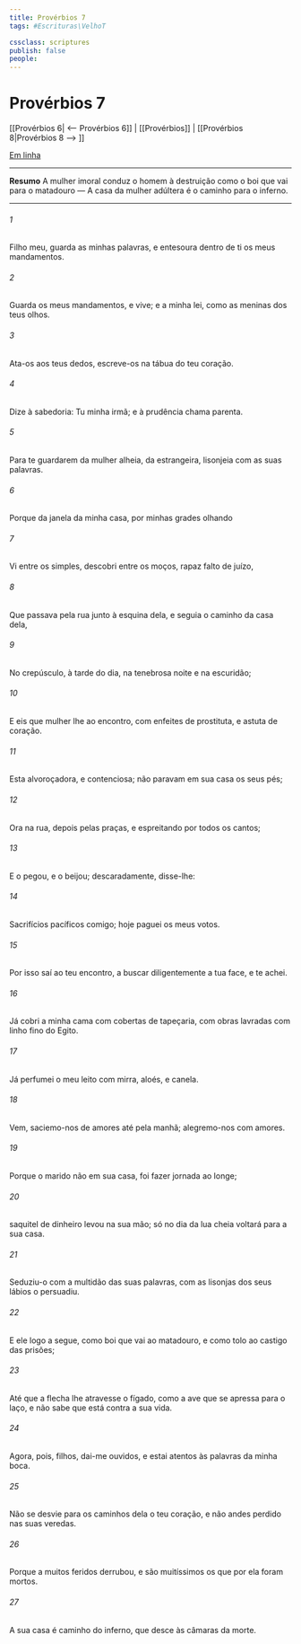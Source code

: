 ```yaml
---
title: Provérbios 7
tags: #Escrituras\VelhoT

cssclass: scriptures
publish: false
people:
---
```


# Provérbios 7
[[Provérbios 6| <-- Provérbios 6]] | [[Provérbios]] | [[Provérbios 8|Provérbios 8 --> ]]

[Em linha](https://churchofjesuschrist.org/study/scriptures/ot/prov/7?lang=por)

---
__Resumo__
A mulher imoral conduz o homem à destruição como o boi que vai para o matadouro — A casa da mulher adúltera é o caminho para o inferno.

---
###### 1 
Filho meu, guarda as minhas palavras, e entesoura dentro de ti os meus mandamentos.

###### 2 
Guarda os meus mandamentos, e vive; e a minha lei, como as meninas dos teus olhos.

###### 3 
Ata-os aos teus dedos, escreve-os na tábua do teu coração.

###### 4 
Dize à sabedoria: Tu  minha irmã; e à prudência chama  parenta.

###### 5 
Para te guardarem da mulher alheia, da estrangeira,  lisonjeia com as suas palavras.

###### 6 
Porque da janela da minha casa, por minhas grades olhando 

###### 7 
Vi entre os simples, descobri entre os moços,  rapaz falto de juízo,

###### 8 
Que passava pela rua junto à esquina dela, e seguia o caminho da casa dela,

###### 9 
No crepúsculo, à tarde do dia, na tenebrosa noite e na escuridão;

###### 10 
E eis que  mulher lhe  ao encontro, com enfeites de prostituta, e astuta de coração.

###### 11 
Esta  alvoroçadora, e contenciosa; não paravam em sua casa os seus pés;

###### 12 
Ora na rua, depois pelas praças, e espreitando por todos os cantos;

###### 13 
E o pegou, e o beijou;  descaradamente, disse-lhe:

###### 14 
Sacrifícios pacíficos  comigo; hoje paguei os meus votos.

###### 15 
Por isso saí ao teu encontro, a buscar diligentemente a tua face, e te achei.

###### 16 
Já cobri a minha cama com cobertas de tapeçaria, com obras lavradas com linho fino do Egito.

###### 17 
Já perfumei o meu leito com mirra, aloés, e canela.

###### 18 
Vem, saciemo-nos de amores até pela manhã; alegremo-nos com amores.

###### 19 
Porque o marido não  em sua casa, foi fazer  jornada ao longe;

###### 20 
 saquitel de dinheiro levou na sua mão; só no dia da lua cheia voltará para a sua casa.

###### 21 
Seduziu-o com a multidão das suas palavras, com as lisonjas dos seus lábios o persuadiu.

###### 22 
E ele logo a segue, como boi que vai ao matadouro, e como  tolo ao castigo das prisões;

###### 23 
Até que a flecha lhe atravesse o fígado, como a ave que se apressa para o laço, e não sabe que está  contra a sua vida.

###### 24 
Agora, pois, filhos, dai-me ouvidos, e estai atentos às palavras da minha boca.

###### 25 
Não se desvie para os caminhos dela o teu coração, e não andes perdido nas suas veredas.

###### 26 
Porque a muitos feridos derrubou, e são muitíssimos os que por ela foram mortos.

###### 27 
A sua casa é caminho do inferno, que desce às câmaras da morte.

